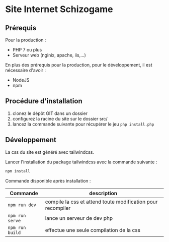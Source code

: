 # Site Internet Schizogame

## Prérequis

Pour la production :

* PHP 7 ou plus
* Serveur web (nginix, apache, iis,...)

En plus des prérequis pour la production, pour le développement, il est nécessaire d'avoir :

* NodeJS
* npm


## Procédure d'installation

1. clonez le dépôt GIT dans un dossier
2. configurez la racine du site sur le dossier src/
3. lancez la commande suivante pour récupérer le jeu ```php install.php```

## Développement

La css du site est généré avec tailwindcss. 

Lancer l'installation du package tailwindcss avec la commande suivante :

```bash
npm install
```

Commande disponible après installation :


| Commande            | description |
|---------------------|-------------|
| ```npm run dev```   | compile la css et attend toute modification pour recompiler |
| ```npm run serve``` | lance un serveur de dev php |
| ```npm run build``` | effectue une seule compilation de la css |

